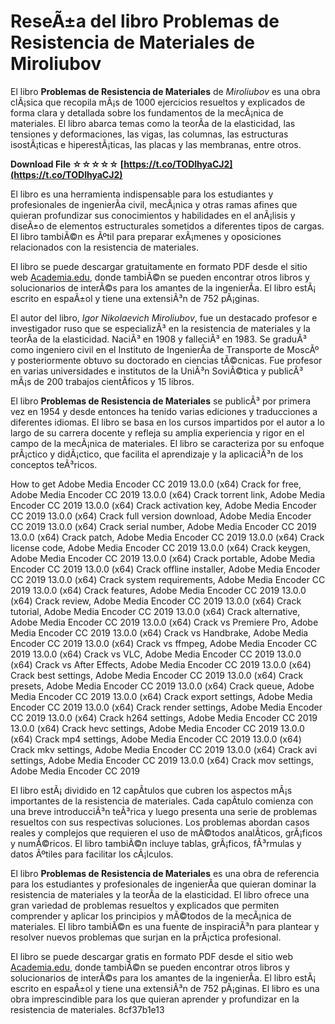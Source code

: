 # ReseÃ±a del libro Problemas de Resistencia de Materiales de Miroliubov
 
El libro **Problemas de Resistencia de Materiales** de *Miroliubov* es una obra clÃ¡sica que recopila mÃ¡s de 1000 ejercicios resueltos y explicados de forma clara y detallada sobre los fundamentos de la mecÃ¡nica de materiales. El libro abarca temas como la teorÃ­a de la elasticidad, las tensiones y deformaciones, las vigas, las columnas, las estructuras isostÃ¡ticas e hiperestÃ¡ticas, las placas y las membranas, entre otros.
 
**Download File ☆☆☆☆☆ [https://t.co/TODlhyaCJ2](https://t.co/TODlhyaCJ2)**


 
El libro es una herramienta indispensable para los estudiantes y profesionales de ingenierÃ­a civil, mecÃ¡nica y otras ramas afines que quieran profundizar sus conocimientos y habilidades en el anÃ¡lisis y diseÃ±o de elementos estructurales sometidos a diferentes tipos de cargas. El libro tambiÃ©n es Ãºtil para preparar exÃ¡menes y oposiciones relacionados con la resistencia de materiales.
 
El libro se puede descargar gratuitamente en formato PDF desde el sitio web [Academia.edu](https://www.academia.edu/31197058/Problemas_de_Resistencia_de_Materiales_Miroliubov), donde tambiÃ©n se pueden encontrar otros libros y solucionarios de interÃ©s para los amantes de la ingenierÃ­a. El libro estÃ¡ escrito en espaÃ±ol y tiene una extensiÃ³n de 752 pÃ¡ginas.
  
El autor del libro, *Igor Nikolaevich Miroliubov*, fue un destacado profesor e investigador ruso que se especializÃ³ en la resistencia de materiales y la teorÃ­a de la elasticidad. NaciÃ³ en 1908 y falleciÃ³ en 1983. Se graduÃ³ como ingeniero civil en el Instituto de IngenierÃ­a de Transporte de MoscÃº y posteriormente obtuvo su doctorado en ciencias tÃ©cnicas. Fue profesor en varias universidades e institutos de la UniÃ³n SoviÃ©tica y publicÃ³ mÃ¡s de 200 trabajos cientÃ­ficos y 15 libros.
 
El libro **Problemas de Resistencia de Materiales** se publicÃ³ por primera vez en 1954 y desde entonces ha tenido varias ediciones y traducciones a diferentes idiomas. El libro se basa en los cursos impartidos por el autor a lo largo de su carrera docente y refleja su amplia experiencia y rigor en el campo de la mecÃ¡nica de materiales. El libro se caracteriza por su enfoque prÃ¡ctico y didÃ¡ctico, que facilita el aprendizaje y la aplicaciÃ³n de los conceptos teÃ³ricos.
 
How to get Adobe Media Encoder CC 2019 13.0.0 (x64) Crack for free,  Adobe Media Encoder CC 2019 13.0.0 (x64) Crack torrent link,  Adobe Media Encoder CC 2019 13.0.0 (x64) Crack activation key,  Adobe Media Encoder CC 2019 13.0.0 (x64) Crack full version download,  Adobe Media Encoder CC 2019 13.0.0 (x64) Crack serial number,  Adobe Media Encoder CC 2019 13.0.0 (x64) Crack patch,  Adobe Media Encoder CC 2019 13.0.0 (x64) Crack license code,  Adobe Media Encoder CC 2019 13.0.0 (x64) Crack keygen,  Adobe Media Encoder CC 2019 13.0.0 (x64) Crack portable,  Adobe Media Encoder CC 2019 13.0.0 (x64) Crack offline installer,  Adobe Media Encoder CC 2019 13.0.0 (x64) Crack system requirements,  Adobe Media Encoder CC 2019 13.0.0 (x64) Crack features,  Adobe Media Encoder CC 2019 13.0.0 (x64) Crack review,  Adobe Media Encoder CC 2019 13.0.0 (x64) Crack tutorial,  Adobe Media Encoder CC 2019 13.0.0 (x64) Crack alternative,  Adobe Media Encoder CC 2019 13.0.0 (x64) Crack vs Premiere Pro,  Adobe Media Encoder CC 2019 13.0.0 (x64) Crack vs Handbrake,  Adobe Media Encoder CC 2019 13.0.0 (x64) Crack vs ffmpeg,  Adobe Media Encoder CC 2019 13.0.0 (x64) Crack vs VLC,  Adobe Media Encoder CC 2019 13.0.0 (x64) Crack vs After Effects,  Adobe Media Encoder CC 2019 13.0.0 (x64) Crack best settings,  Adobe Media Encoder CC 2019 13.0.0 (x64) Crack presets,  Adobe Media Encoder CC 2019 13.0.0 (x64) Crack queue,  Adobe Media Encoder CC 2019 13.0.0 (x64) Crack export settings,  Adobe Media Encoder CC 2019 13.0.0 (x64) Crack render settings,  Adobe Media Encoder CC 2019 13.0.0 (x64) Crack h264 settings,  Adobe Media Encoder CC 2019 13.0.0 (x64) Crack hevc settings,  Adobe Media Encoder CC 2019 13.0.0 (x64) Crack mp4 settings,  Adobe Media Encoder CC 2019 13.0.0 (x64) Crack mkv settings,  Adobe Media Encoder CC 2019 13.0.0 (x64) Crack avi settings,  Adobe Media Encoder CC 2019 13.0.0 (x64) Crack mov settings,  Adobe Media Encoder CC 2019
 
El libro estÃ¡ dividido en 12 capÃ­tulos que cubren los aspectos mÃ¡s importantes de la resistencia de materiales. Cada capÃ­tulo comienza con una breve introducciÃ³n teÃ³rica y luego presenta una serie de problemas resueltos con sus respectivas soluciones. Los problemas abordan casos reales y complejos que requieren el uso de mÃ©todos analÃ­ticos, grÃ¡ficos y numÃ©ricos. El libro tambiÃ©n incluye tablas, grÃ¡ficos, fÃ³rmulas y datos Ãºtiles para facilitar los cÃ¡lculos.
  
El libro **Problemas de Resistencia de Materiales** es una obra de referencia para los estudiantes y profesionales de ingenierÃ­a que quieran dominar la resistencia de materiales y la teorÃ­a de la elasticidad. El libro ofrece una gran variedad de problemas resueltos y explicados que permiten comprender y aplicar los principios y mÃ©todos de la mecÃ¡nica de materiales. El libro tambiÃ©n es una fuente de inspiraciÃ³n para plantear y resolver nuevos problemas que surjan en la prÃ¡ctica profesional.
 
El libro se puede descargar gratis en formato PDF desde el sitio web [Academia.edu](https://www.academia.edu/31197058/Problemas_de_Resistencia_de_Materiales_Miroliubov), donde tambiÃ©n se pueden encontrar otros libros y solucionarios de interÃ©s para los amantes de la ingenierÃ­a. El libro estÃ¡ escrito en espaÃ±ol y tiene una extensiÃ³n de 752 pÃ¡ginas. El libro es una obra imprescindible para los que quieran aprender y profundizar en la resistencia de materiales.
 8cf37b1e13
 
